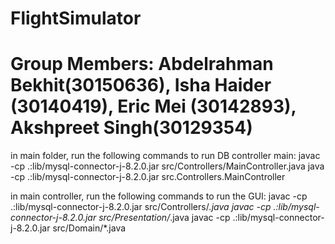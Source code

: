 # FlightSimulator
# Group Members: Abdelrahman Bekhit(30150636), Isha Haider (30140419), Eric Mei (30142893), Akshpreet Singh(30129354)

in main folder, run the following commands to run DB controller main:
javac -cp .:lib/mysql-connector-j-8.2.0.jar src/Controllers/MainController.java
java -cp .:lib/mysql-connector-j-8.2.0.jar src.Controllers.MainController 

in main controller, run the following commands to run the GUI:
javac -cp .:lib/mysql-connector-j-8.2.0.jar src/Controllers/*.java 
javac -cp .:lib/mysql-connector-j-8.2.0.jar src/Presentation/*.java
javac -cp .:lib/mysql-connector-j-8.2.0.jar src/Domain/*.java 
